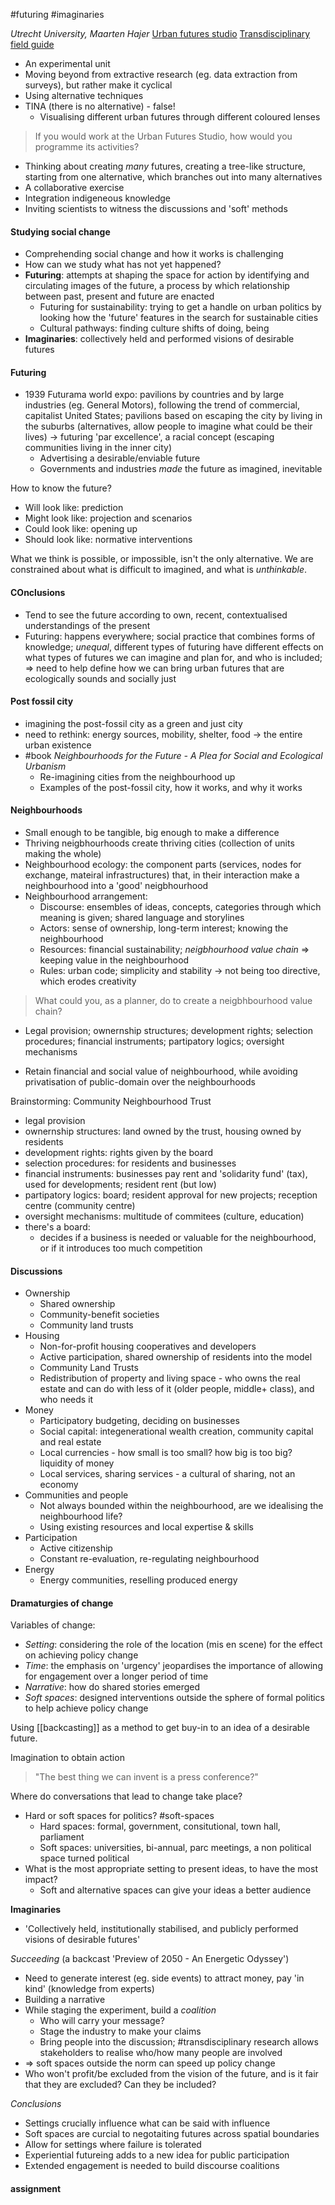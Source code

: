 
#futuring #imaginaries

*Utrecht University, Maarten Hajer*
[Urban futures studio](https://www.uu.nl/en/research/urban-futures-studio)
[Transdisciplinary field guide](https://www.uu.nl/en/research/transdisciplinary-field-guide)

- An experimental unit
- Moving beyond from extractive research (eg. data extraction from surveys), but rather make it cyclical
- Using alternative techniques
- TINA (there is no alternative) - false!
	- Visualising different urban futures through different coloured lenses

>If you would work at the Urban Futures Studio, how would you programme its activities?
- Thinking about creating *many* futures, creating a tree-like structure, starting from one alternative, which branches out into many alternatives
- A collaborative exercise
- Integration indigeneous knowledge
- Inviting scientists to witness the discussions and 'soft' methods

#### Studying social change
- Comprehending social change and how it works is challenging
- How can we study what has not yet happened?
- **Futuring**: attempts at shaping the space for action by identifying and circulating images of the future, a process by which relationship between past, present and future are enacted
	- Futuring for sustainability: trying to get a handle on urban politics by looking how the 'future' features in the search for sustainable cities
	- Cultural pathways: finding culture shifts of doing, being
- **Imaginaries**: collectively held and performed visions of desirable futures

#### Futuring
- 1939 Futurama world expo: pavilions by countries and by large industries (eg. General Motors), following the trend of commercial, capitalist United States; pavilions based on escaping the city by living in the suburbs (alternatives, allow people to imagine what could be their lives) -> futuring 'par excellence', a racial concept (escaping communities living in the inner city)
	- Advertising a desirable/enviable future
	- Governments and industries *made* the future as imagined, inevitable

How to know the future?
- Will look like: prediction
- Might look like: projection and scenarios
- Could look like: opening up
- Should look like: normative interventions

What we think is possible, or impossible, isn't the only alternative. We are constrained about what is difficult to imagined, and what is *unthinkable*.

#### COnclusions
- Tend to see the future according to own, recent, contextualised understandings of the present
- Futuring: happens everywhere; social practice that combines forms of knowledge; *unequal*, different types of futuring have different effects on what types of futures we can imagine and plan for, and who is included; => need to help define how we can bring urban futures that are ecologically sounds and socially just


#### Post fossil city
- imagining the post-fossil city as a green and just city
- need to rethink: energy sources, mobility, shelter, food -> the entire urban existence 
- #book *Neighbourhoods for the Future - A Plea for Social and Ecological Urbanism*
	- Re-imagining cities from the neighbourhood up
	- Examples of the post-fossil city, how it works, and why it works

#### Neighbourhoods 
-  Small enough to be tangible, big enough to make a difference
- Thriving neigbhourhoods create thriving cities (collection of units making the whole)
- Neighbourhood ecology: the component parts (services, nodes for exchange, mateiral infrastructures) that, in their interaction make a neighbourhood into a 'good' neigbhourhood
- Neighbourhood arrangement:
	- Discourse: ensembles of ideas, concepts, categories through which meaning is given; shared language and storylines
	- Actors: sense of ownership, long-term interest; knowing the neighbourhood
	- Resources: financial sustainability; *neigbhourhood value chain* => keeping value in the neighbourhood
	- Rules: urban code; simplicity and stability -> not being too directive, which erodes creativity


> What could you, as a planner, do to create a neigbhbourhood value chain?
- Legal provision; ownernship structures; development rights; selection procedures; financial instruments; partipatory logics; oversight mechanisms

- Retain financial and social value of neighbourhood, while avoiding privatisation of public-domain over the neighbourhoods

Brainstorming: Community Neighbourhood Trust
- legal provision
- ownernship structures: land owned by the trust, housing owned by residents
- development rights: rights given by the board
- selection procedures: for residents and businesses
- financial instruments: businesses pay rent and 'solidarity fund' (tax), used for developments; resident rent (but low)
- partipatory logics: board; resident approval for new projects; reception centre (community centre)
- oversight mechanisms: multitude of commitees (culture, education)
- there's a board:
	- decides if a business is needed or valuable for the neighbourhood, or if it introduces too much competition

#### Discussions
- Ownership
	- Shared ownership
	- Community-benefit societies
	- Community land trusts
- Housing
	- Non-for-profit housing cooperatives and developers
	- Active participation, shared ownership of residents into the model
	- Community Land Trusts
	- Redistribution of property and living space - who owns the real estate and can do with less of it (older people, middle+ class), and who needs it
- Money
	- Participatory budgeting, deciding on businesses
	- Social capital: integenerational wealth creation, community capital and real estate
	- Local currencies - how small is too small? how big is too big? liquidity of money
	- Local services, sharing services - a cultural of sharing, not an economy
- Communities and people
	- Not always bounded within the neighbourhood, are we idealising the neighbourhood life?
	- Using existing resources and local expertise & skills
- Participation
	- Active citizenship
	- Constant re-evaluation,  re-regulating neighbourhood
- Energy 
	- Energy communities, reselling produced energy

#### Dramaturgies of change

Variables of change:
- *Setting*: considering the role of the location (mis en scene) for the effect on achieving policy change
- *Time*: the emphasis on 'urgency' jeopardises the importance of allowing for engagement over a longer period of time
- *Narrative*: how do shared stories emerged
- *Soft spaces*: designed interventions outside the sphere of formal politics to help achieve policy change

Using [[backcasting]] as a method to get buy-in to an idea of a desirable future.

Imagination to obtain action
> "The best thing we can invent is a press conference?"

Where do conversations that lead to change take place?
- Hard or soft spaces for politics? #soft-spaces
	- Hard spaces: formal, government, consitutional, town hall, parliament
	- Soft spaces: universities, bi-annual, parc meetings, a non political space turned political
- What is the most appropriate setting to present ideas, to have the most impact?
	- Soft and alternative spaces can give your ideas a better audience

**Imaginaries**
- 'Collectively held, institutionally stabilised, and publicly performed visions of desirable futures'

*Succeeding* (a backcast 'Preview of 2050 - An Energetic Odyssey')
- Need to generate interest (eg. side events) to attract money, pay 'in kind' (knowledge from experts)
- Building a narrative
- While staging the experiment, build a *coalition*
	- Who will carry your message?
	- Stage the industry to make your claims
	- Bring people into the discussion; #transdisciplinary research allows stakeholders to realise who/how many people are involved 
- => soft spaces outside the norm can speed up policy change
- Who won't profit/be excluded from the vision of the future, and is it fair that they are excluded? Can they be included?

*Conclusions*
- Settings crucially influence what can be said with influence
- Soft spaces are curcial to negotaiting futures across spatial boundaries
- Allow for settings where failure is tolerated
- Experiential futureing adds to a new idea for public participation
- Extended engagement is needed to build discourse coalitions



#### assignment

